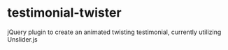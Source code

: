 # testimonial-twister
jQuery plugin to create an animated twisting testimonial, currently utilizing Unslider.js
